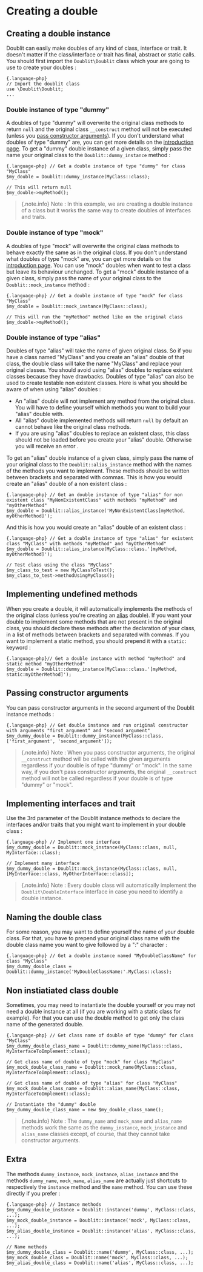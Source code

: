 # Creating a double

## Creating a double instance
Doublit can easily make doubles of any kind of class, interface or trait. It doesn't matter if the class/interface or trait has final, abstract or static calls. You should first import the `Doublit\Doublit` class which your are going to use to create your doubles :
    
    {.language-php}
    // Import the doublit class
    use \Doublit\Doublit;
    ...

### Double instance of type "dummy"
A doubles of type "dummy" will overwrite the original class methods to return `null` and the original class `__construct` method  will not be executed (unless you [pass constructor arguments](#passing-constructor-arguments)). If you don't understand what doubles of type "dummy" are, you can get more details on the [introduction page](/doc/intro). To get a "dummy" double instance of a given class, simply pass the name your original class to the `Doublit::dummy_instance` method :
    
    {.language-php} // Get a double instance of type "dummy" for class "MyClass"
    $my_double = Doublit::dummy_instance(MyClass::class);
    
    // This will return null
    $my_double->myMethod();

> {.note.info} Note : In this example, we are creating a double instance of a class but it works the same way to create doubles of interfaces and traits.
        
### Double instance of type "mock"
A doubles of type "mock" will overwrite the original class methods to behave exactly the same as in the original class. If you don't understand what doubles of type "mock" are, you can get more details on the [introduction page](/doc/intro). You can use "mock" doubles when want to test a class but leave its behaviour unchanged. To get a "mock" double instance of a given class, simply pass the name of your original class to the `Doublit::mock_instance` method :
            
    {.language-php} // Get a double instance of type "mock" for class "MyClass"
    $my_double = Doublit::mock_instance(MyClass::class);
    
    // This will run the "myMethod" method like on the original class
    $my_double->myMethod();

        
### Double instance of type "alias"          
Doubles of type "alias" will take the name of given original class. So if you have a class named "MyClass" and you create an "alias" double of that class, the double class will take the name "MyClass" and replace your original classes. You should avoid using "alias" doubles to replace existent classes because they have drawbacks. Doubles of type "alias" can also be used to create testable non existent classes. Here is what you should be aware of when using "alias" doubles :

- An "alias" double will not implement any method from the original class. You will have to define yourself which methods you want to build your "alias" double with.
- All "alias" double implemented methods will return `null` by default an cannot behave like the original class methods.
- If you are using "alias" doubles to replace an existent class, this class should not be loaded before you create your "alias" double. Otherwise you will receive an error .
                
To get an "alias" double instance of a given class, simply pass the name of your original class to the `Doublit::alias_instance` method with the names of the methods you want to implement. These methods should be written between brackets and separated with commas. This is how you would create an "alias" double of a non existent class :

    {.language-php} // Get an double instance of type "alias" for non existent class "MyNonExistentClass" with methods "myMethod" and "myOtherMethod"
    $my_double = Doublit::alias_instance('MyNonExistentClass[myMethod, myOtherMethod]');

And this is how you would create an "alias" double of an existent class :
    
    {.language-php} // Get a double instance of type "alias" for existent class "MyClass" with methods "myMethod" and "myOtherMethod"
    $my_double = Doublit::alias_instance(MyClass::class.'[myMethod, myOtherMethod]');

    // Test class using the class "MyClass"
    $my_class_to_test = new MyClassToTest();
    $my_class_to_test->methodUsingMyClass();
        
## Implementing undefined methods
When you create a double, it will automatically implements the methods of the original class (unless you're creating an [alias](#double-instance-of-type-alias) double). If you want your double to implement some methods that are not present in the original class, you should declare these methods after the declaration of your class, in a list of methods between brackets and separated with commas. If you want to implement a static method, you should prepend it with a `static:` keyword :
    
    {.language-php}// Get a double instance with method "myMethod" and static method "myOtherMethod"
    $my_double = Doublit::dummy_instance(MyClass::class.'[myMethod, static:myOtherMethod]');

## Passing constructor arguments
You can pass constructor arguments in the second argument of the Doublit instance methods :
    
    {.language-php} // Get double instance and run original constructor with arguments "first_argument" and "second_argument"
    $my_dummy_double = Doublit::dummy_instance(MyClass::class, ['first_argument', 'second_argument']);
    
> {.note.info} Note : When you pass constructor arguments, the original `__construct` method will be called with the given arguments regardless if your double is of type "dummy" or "mock". In the same way, if you don't pass constructor arguments, the original `__construct` method will not be called regardless if your double is of type "dummy" or "mock".

## Implementing interfaces and trait
Use the 3rd parameter of the Doublit instance methods to declare the interfaces and/or traits that you might want to implement in your double class :
    
    {.language-php} // Implement one interface
    $my_dummy_double = Doublit::mock_instance(MyClass::class, null, MyInterface::class);

    // Implement many interface
    $my_dummy_double = Doublit::mock_instance(MyClass::class, null, [MyInterface::class, MyOtherInterface::class]);
    
> {.note.info} Note : Every double class will automatically implement the `Doublit\DoubleInterface` interface in case you need to identify a double instance.

## Naming the double class 
For some reason, you may want to define yourself the name of your double class. For that, you have to prepend your original class name with the double class name you want to give followed by a ":" character :

    {.language-php} // Get a double instance named "MyDoubleClassName" for class "MyClass"
    $my_dummy_double_class = Doublit::dummy_instance('MyDoubleClassName:'.MyClass::class);

## Non instiatiated class double
Sometimes, you may need to instantiate the double yourself or you may not need a double instance at all (if you are working with a static class for example). For that you can use the double method to get only the class name of the generated double.
    
    {.language-php} // Get class name of double of type "dummy" for class "MyClass"
    $my_dummy_double_class_name = Doublit::dummy_name(MyClass::class, MyInterfaceToImplement::class);
    
    // Get class name of double of type "mock" for class "MyClass"
    $my_mock_double_class_name = Doublit::mock_name(MyClass::class, MyInterfaceToImplement::class);
    
    // Get class name of double of type "alias" for class "MyClass"
    $my_mock_double_class_name = Doublit::alias_name(MyClass::class, MyInterfaceToImplement::class);

    // Instantiate the "dummy" double
    $my_dummy_double_class_name = new $my_double_class_name();
    
> {.note.info} Note : The `dummy_name` and `mock_name` and `alias_name` methods work the same as the `dummy_instance`, `mock_instance` and `alias_name` classes except, of course, that they cannot take constructor arguments.

## Extra
The methods `dummy_instance`, `mock_instance`, `alias_instance` and the methods `dummy_name`, `mock_name`, `alias_name` are actually just shortcuts to respectively the `instance` method and the `name` method. You can use these directly if you prefer :

    {.language-php} // Instance methods
    $my_dummy_double_instance = Doublit::instance('dummy', MyClass::class, ...);
    $my_mock_double_instance = Doublit::instance('mock', MyClass::class, ...);
    $my_alias_double_instance = Doublit::instance('alias', MyClass::class, ...);
    
    // Name methods
    $my_dummy_double_class = Doublit::name('dummy', MyClass::class, ...);
    $my_mock_double_class = Doublit::name('mock', MyClass::class, ...);
    $my_alias_double_class = Doublit::name('alias', MyClass::class, ...);
    
